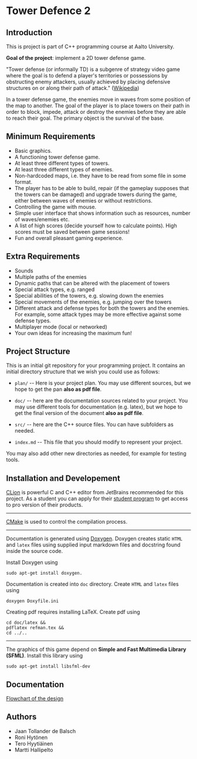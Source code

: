 # Tower Defence 2
## Introduction
This is project is part of C++ programming course at Aalto University. 

**Goal of the project**: implement a 2D tower defense game.

"Tower defense (or informally TD) is a subgenre of strategy video game where the
 goal is to defend a player's territories or possessions by obstructing enemy 
 attackers, usually achieved by placing defensive structures on or along their 
 path of attack." ([Wikipedia](https://en.wikipedia.org/wiki/Tower_defense))

In a tower defense game, the enemies move in waves from some position of the map 
to another. The goal of the player is to place towers on their path in order to 
block, impede, attack or destroy the enemies before they are able to reach 
their goal. The primary object is the survival of the base.


## Minimum Requirements
- Basic graphics.
- A functioning tower defense game.
- At least three different types of towers.
- At least three different types of enemies.
- Non-hardcoded maps, i.e. they have to be read from some file in some format.
- The player has to be able to build, repair (if the gameplay supposes that the towers can be damaged) and upgrade towers during the game, either between waves of enemies or without restrictions.
- Controlling the game with mouse.
- Simple user interface that shows information such as resources, number of waves/enemies etc.
- A list of high scores (decide yourself how to calculate points). High scores must be saved between game sessions!
- Fun and overall pleasant gaming experience.


## Extra Requirements
- Sounds
- Multiple paths of the enemies
- Dynamic paths that can be altered with the placement of towers
- Special attack types, e.g. ranged
- Special abilities of the towers, e.g. slowing down the enemies
- Special movements of the enemies, e.g. jumping over the towers
- Different attack and defense types for both the towers and the enemies. For example, some attack types may be more effective against some defense types.
- Multiplayer mode (local or networked)
- Your own ideas for increasing the maximum fun!



## Project Structure
This is an initial git repository for your programming project.
It contains an initial directory structure that we wish you could
use as follows:

  * `plan/` -- Here is your project plan. You may use different sources,
    but we hope to get the pan **also as pdf file**.

  * `doc/` -- here are the documentation sources related to your project.
    You may use different tools for documentation (e.g. latex),
    but we hope to get the final version of the document
    **also as pdf file**.

  * `src/` -- here are the C++ source files. You can have subfolders as needed.

  * `index.md` -- This file that you should modify to represent
    your project.

You may also add other new directories as needed, for example
for testing tools.


## Installation and Developement
[CLion](https://www.jetbrains.com/clion/) is powerful C and C++ editor from JetBrains recommended for this project. As a student you can apply for their [student program](https://www.jetbrains.com/student/) to get access to pro version of their products.

----

[CMake](https://cmake.org/) is used to control the compilation process.

----

Documentation is generated using [Doxygen](https://www.stack.nl/~dimitri/doxygen/index.html). Doxygen creates static `HTML` and `latex` files using supplied input markdown files and docstring found inside the source code.

Install Doxygen using
```
sudo apt-get install doxygen.
```

Documentation is created into `doc` directory. Create `HTML` and `latex` files using
```
doxygen Doxyfile.ini
```

Creating pdf requires installing LaTeX. Create pdf using
```
cd doc/latex &&
pdflatex refman.tex &&
cd ../..
```


----

The graphics of this game depend on **Simple and Fast Multimedia Library (SFML)**. Install this library using

```
sudo apt-get install libsfml-dev
```

## Documentation
[Flowchart of the design](https://drive.google.com/file/d/1J8dBdwPWzzVpeGQODwca3JnyztVp2T0z/view?usp=sharing)



## Authors

- Jaan Tollander de Balsch
- Roni Hytönen
- Tero Hyytiäinen
- Martti Hallipelto
